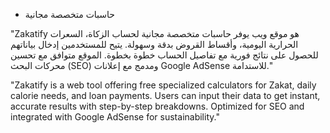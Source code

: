 - حاسبات متخصصة مجانية

"Zakatify هو موقع ويب يوفر حاسبات متخصصة مجانية لحساب الزكاة، السعرات الحرارية اليومية، وأقساط القروض بدقة وسهولة. يتيح للمستخدمين إدخال بياناتهم للحصول على نتائج فورية مع تفاصيل الحساب خطوة بخطوة. الموقع متوافق مع تحسين محركات البحث (SEO) ومدمج مع إعلانات Google AdSense للاستدامة."


"Zakatify is a web tool offering free specialized calculators for Zakat, daily calorie needs, and loan payments. Users can input their data to get instant, accurate results with step-by-step breakdowns. Optimized for SEO and integrated with Google AdSense for sustainability."

